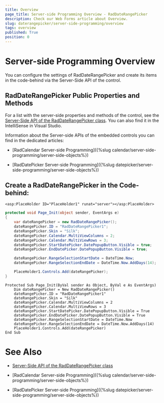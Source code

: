 ```yaml
---
title: Overview
page_title: Server-side Programming Overview - RadDateRangePicker
description: Check our Web Forms article about Overview.
slug: daterangepicker/server-side-programming/overview
tags: overview
published: True
position: 0
---
```


# Server-side Programming Overview

You can configure the settings of RadDateRangePicker and create its items in the code-behind via the Server-Side API of the control.

## RadDateRangePicker Public Properties and Methods

For a list with the server-side properties and methods of the control, see the [Server-Side API of the RadDateRangePicker class](https://docs.telerik.com/devtools/aspnet-ajax/api/server/Telerik.Web.UI/RadDateRangePicker). You can also find it in the IntelliSense in Visual Studio.

Information about the Server-side APIs of the embedded controls you can find in the dedicated articles:

 - [RadCalendar Server-side Programming]({%slug calendar/server-side-programming/server-side-objects%})

 - [RadDatePicker Server-side Programming]({%slug datepicker/server-side-programming/server-side-objects%})


## Create a RadDateRangePicker in the Code-behind:

````ASPX
<asp:PlaceHolder ID="PlaceHolder1" runat="server"></asp:PlaceHolder>
````

````C#
protected void Page_Init(object sender, EventArgs e)
{
    var dateRangePicker = new RadDateRangePicker();
    dateRangePicker.ID = "RadDateRangePicker1";
    dateRangePicker.Skin = "Silk";
    dateRangePicker.Calendar.MultiViewColumns = 2;
    dateRangePicker.Calendar.MultiViewRows = 3;
    dateRangePicker.StartDatePicker.DatePopupButton.Visible = true;
    dateRangePicker.EndDatePicker.DatePopupButton.Visible = true;

    dateRangePicker.RangeSelectionStartDate = DateTime.Now;
    dateRangePicker.RangeSelectionEndDate = DateTime.Now.AddDays(14);

    PlaceHolder1.Controls.Add(dateRangePicker);
}
````
````VB
Protected Sub Page_Init(ByVal sender As Object, ByVal e As EventArgs)
    Dim dateRangePicker = New RadDateRangePicker()
    dateRangePicker.ID = "RadDateRangePicker1"
    dateRangePicker.Skin = "Silk"
    dateRangePicker.Calendar.MultiViewColumns = 2
    dateRangePicker.Calendar.MultiViewRows = 3
    dateRangePicker.StartDatePicker.DatePopupButton.Visible = True
    dateRangePicker.EndDatePicker.DatePopupButton.Visible = True
    dateRangePicker.RangeSelectionStartDate = DateTime.Now
    dateRangePicker.RangeSelectionEndDate = DateTime.Now.AddDays(14)
    PlaceHolder1.Controls.Add(dateRangePicker)
End Sub
````
 

# See Also

 * [Server-Side API of the RadDateRangePicker class](https://docs.telerik.com/devtools/aspnet-ajax/api/server/Telerik.Web.UI/RadDateRangePicker)
 
 * [RadCalendar Server-side Programming]({%slug calendar/server-side-programming/server-side-objects%})

 * [RadDatePicker Server-side Programming]({%slug datepicker/server-side-programming/server-side-objects%})

